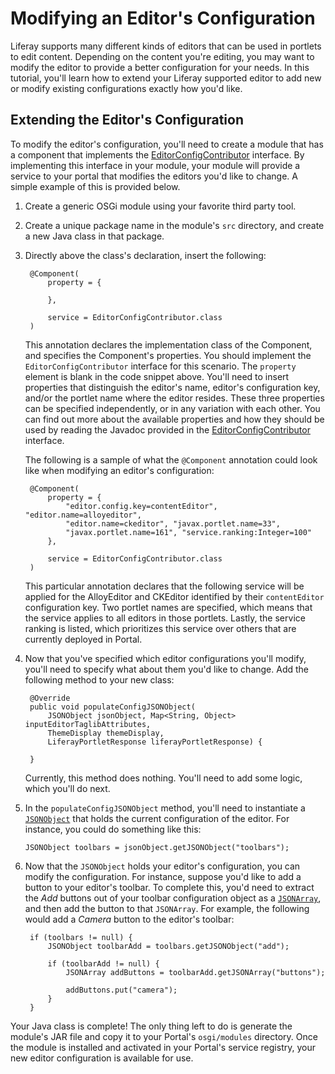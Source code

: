 # Modifying an Editor's Configuration

Liferay supports many different kinds of editors that can be used in portlets to
edit content. Depending on the content you're editing, you may want to modify
the editor to provide a better configuration for your needs. In this tutorial,
you'll learn how to extend your Liferay supported editor to add new or modify
existing configurations exactly how you'd like.

## Extending the Editor's Configuration

To modify the editor's configuration, you'll need to create a module that has a
component that implements the
[EditorConfigContributor](https://github.com/liferay/liferay-portal/blob/master/portal-service/src/com/liferay/portal/kernel/editor/configuration/EditorConfigContributor.java)
interface. By implementing this interface in your module, your module will
provide a service to your portal that modifies the editors you'd like to change.
A simple example of this is provided below.

1. Create a generic OSGi module using your favorite third party tool.

    <!-- If we decide to document how to create an OSGi module from scratch, we
    should point to that documentation here. At the current time, there is no
    Liferay "recommended" way of doing this. Therefore, I'm assuming that the
    reader has experience with OSGi development. Pointing to introductory OSGi
    tutorials (once available) would be very helpful here. -Cody -->

2. Create a unique package name in the module's `src` directory, and create a
   new Java class in that package.

3. Directly above the class's declaration, insert the following:

        @Component(
            property = {

            },

            service = EditorConfigContributor.class
        )

    This annotation declares the implementation class of the Component, and
    specifies the Component's properties. You should implement the
    `EditorConfigContributor` interface for this scenario. The `property`
    element is blank in the code snippet above. You'll need to insert properties
    that distinguish the editor's name, editor's configuration key, and/or the
    portlet name where the editor resides. These three properties can be
    specified independently, or in any variation with each other. You can find
    out more about the available properties and how they should be used by
    reading the Javadoc provided in the
    [EditorConfigContributor](https://github.com/liferay/liferay-portal/blob/master/portal-service/src/com/liferay/portal/kernel/editor/configuration/EditorConfigContributor.java)
    interface.

    <!-- Change the Javadoc link above to the Javadoc listed on
    docs.liferay.com, when 7.0 Javadoc is available. -Cody -->

    The following is a sample of what the `@Component` annotation could look
    like when modifying an editor's configuration:

        @Component(
            property = {
                "editor.config.key=contentEditor", "editor.name=alloyeditor",
                "editor.name=ckeditor", "javax.portlet.name=33",
                "javax.portlet.name=161", "service.ranking:Integer=100"
            },
			
            service = EditorConfigContributor.class
        )

    This particular annotation declares that the following service will be
    applied for the AlloyEditor and CKEditor identified by their `contentEditor`
    configuration key. Two portlet names are specified, which means that the
    service applies to all editors in those portlets. Lastly, the service
    ranking is listed, which prioritizes this service over others that are
    currently deployed in Portal.

4. Now that you've specified which editor configurations you'll modify, you'll
   need to specify what about them you'd like to change. Add the following
   method to your new class:

        @Override
        public void populateConfigJSONObject(
            JSONObject jsonObject, Map<String, Object> inputEditorTaglibAttributes,
            ThemeDisplay themeDisplay,
            LiferayPortletResponse liferayPortletResponse) {

        }

    Currently, this method does nothing. You'll need to add some logic, which
    you'll do next.

5.  In the `populateConfigJSONObject` method, you'll need to instantiate a
    [`JSONObject`](https://github.com/liferay/liferay-portal/blob/master/portal-service/src/com/liferay/portal/kernel/json/JSONObject.java)
    that holds the current configuration of the editor. For instance, you could
    do something like this:

        JSONObject toolbars = jsonObject.getJSONObject("toolbars");

6. Now that the `JSONObject` holds your editor's configuration, you can modify
   the configuration. For instance, suppose you'd like to add a button to your
   editor's toolbar. To complete this, you'd need to extract the *Add* buttons
   out of your toolbar configuration object as a
   [`JSONArray`](https://github.com/liferay/liferay-portal/blob/master/portal-service/src/com/liferay/portal/kernel/json/JSONArray.java),
   and then add the button to that `JSONArray`. For example, the following
   would add a *Camera* button to the editor's toolbar:

        if (toolbars != null) {
            JSONObject toolbarAdd = toolbars.getJSONObject("add");

            if (toolbarAdd != null) {
                JSONArray addButtons = toolbarAdd.getJSONArray("buttons");

                addButtons.put("camera");
            }
        }

Your Java class is complete! The only thing left to do is generate the module's
JAR file and copy it to your Portal's `osgi/modules` directory. Once the module
is installed and activated in your Portal's service registry, your new editor
configuration is available for use.
